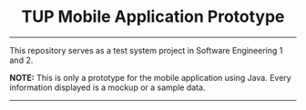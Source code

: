<h1 align="center">TUP Mobile Application Prototype</h1>

<hr>

<p>This repository serves as a test system project in Software Engineering 1 and 2.</p>
<p><b>NOTE:</b> This is only a prototype for the mobile application using Java. Every information displayed is a mockup or a sample data.</p>

<hr>



